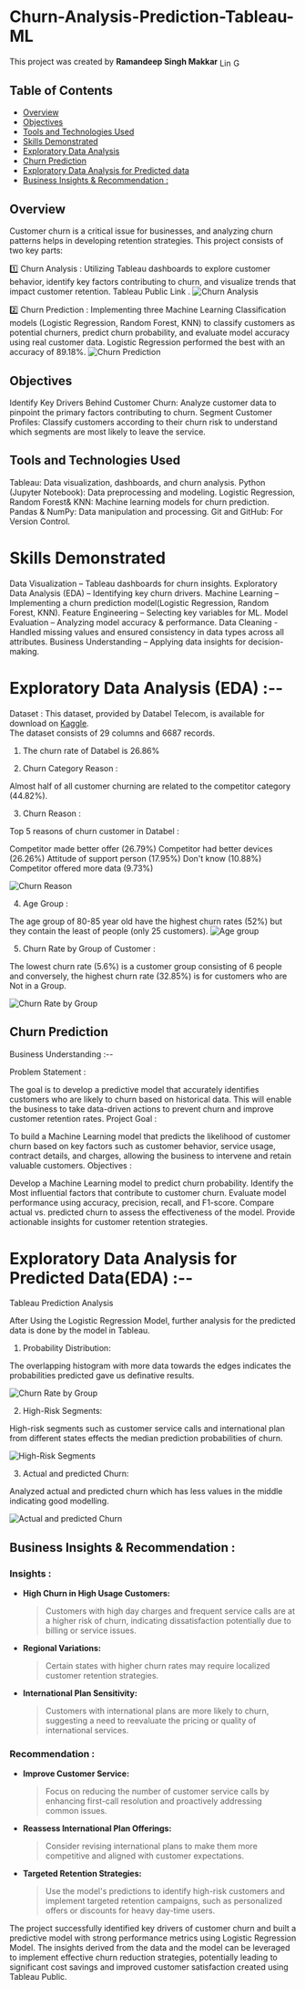 # Churn-Analysis-Prediction-Tableau-ML
This project was created by   **Ramandeep Singh Makkar** [<img align="center" src= "https://github.com/CLorant/readme-social-icons/blob/main/large/filled/linkedin.svg" alt="LinkedIn" height="15" width="20" />](https://www.linkedin.com/in/ramandeep-singh-makkar) [<img align="center" src="https://upload.wikimedia.org/wikipedia/commons/7/7e/Gmail_icon_%282020%29.svg" alt="Gmail" height="15" width="20" />](mailto:ramandeepsinghmakkar199@gmail.com)



## Table of Contents

- [Overview](#overview)
- [Objectives](#objectives)
- [Tools and Technologies Used](#ToolsandTechnologiesUsed)
- [Skills Demonstrated](#SkillsDemonstrated)
- [Exploratory Data Analysis](#ExploratoryDataAnalysis)
- [Churn Prediction](#ChurnPrediction)
- [Exploratory Data Analysis for Predicted data](#ExploratoryDataAnalysisforPredicteddata)
- [Business Insights & Recommendation :](#business_insights)



## Overview
Customer churn is a critical issue for businesses, and analyzing churn patterns helps in developing retention strategies. This project consists of two key parts:

1️⃣ Churn Analysis : Utilizing Tableau dashboards to explore customer behavior, identify key factors contributing to churn, and visualize trends that impact customer retention. Tableau Public Link .
![Churn Analysis](https://github.com/RamandeepSinghMakkar/Churn-Analysis-Prediction-Tableau-ML/blob/main/Plots/Churn%20Analysis.png)

2️⃣ Churn Prediction : Implementing three Machine Learning Classification models (Logistic Regression, Random Forest, KNN) to classify customers as potential churners, predict churn probability, and evaluate model accuracy using real customer data. Logistic Regression performed the best with an accuracy of 89.18%.
![Churn Prediction](https://github.com/RamandeepSinghMakkar/Churn-Analysis-Prediction-Tableau-ML/blob/main/Plots/churn%20prediction.png)


## Objectives

Identify Key Drivers Behind Customer Churn: Analyze customer data to pinpoint the primary factors contributing to churn.
Segment Customer Profiles: Classify customers according to their churn risk to understand which segments are most likely to leave the service.



## Tools and Technologies Used

Tableau: Data visualization, dashboards, and churn analysis.
Python (Jupyter Notebook): Data preprocessing and modeling.
Logistic Regression, Random Forest& KNN: Machine learning models for churn prediction.
Pandas & NumPy: Data manipulation and processing.
Git and GitHub: For Version Control.



# Skills Demonstrated

Data Visualization – Tableau dashboards for churn insights.
Exploratory Data Analysis (EDA) – Identifying key churn drivers.
Machine Learning – Implementing a churn prediction model(Logistic Regression, Random Forest, KNN).
Feature Engineering – Selecting key variables for ML.
Model Evaluation – Analyzing model accuracy & performance.
Data Cleaning - Handled missing values and ensured consistency in data types across all attributes.
Business Understanding – Applying data insights for decision-making.


# Exploratory Data Analysis (EDA) :--

Dataset :
This dataset, provided by Databel Telecom, is available for download on [Kaggle](https://www.kaggle.com/datasets/yichienchong/databel-telecom-customer-churn-dataset).  
The dataset consists of 29 columns and 6687 records.

1. The churn rate of Databel is 26.86%

2. Churn Category Reason :

Almost half of all customer churning are related to the competitor category (44.82%).

3. Churn Reason :

Top 5 reasons of churn customer in Databel :

Competitor made better offer (26.79%)
Competitor had better devices (26.26%)
Attitude of support person (17.95%)
Don't know (10.88%)
Competitor offered more data (9.73%)

![Churn Reason](https://github.com/RamandeepSinghMakkar/Churn-Analysis-Prediction-Tableau-ML/raw/main/Plots/Churn%20Reason.png)


4. Age Group :

The age group of 80-85 year old have the highest churn rates (52%) but they contain the least of people (only 25 customers).
![Age group](https://github.com/RamandeepSinghMakkar/Churn-Analysis-Prediction-Tableau-ML/blob/main/Plots/Age%20Group%20vs%20Number%20of%20Customers.png)

5. Churn Rate by Group of Customer :

The lowest churn rate (5.6%) is a customer group consisting of 6 people and conversely, the highest churn rate (32.85%) is for customers who are Not in a Group.

![Churn Rate by Group](https://github.com/RamandeepSinghMakkar/Churn-Analysis-Prediction-Tableau-ML/blob/main/Plots/Churn%20Rate%20by%20Group%20of%20Custome.png)



## Churn Prediction

Business Understanding :--

Problem Statement :

The goal is to develop a predictive model that accurately identifies customers who are likely to churn based on historical data. This will enable the business to take data-driven actions to prevent churn and improve customer retention rates.
Project Goal :

To build a Machine Learning model that predicts the likelihood of customer churn based on key factors such as customer behavior, service usage, contract details, and charges, allowing the business to intervene and retain valuable customers.
Objectives :

Develop a Machine Learning model to predict churn probability.
Identify the Most influential factors that contribute to customer churn.
Evaluate model performance using accuracy, precision, recall, and F1-score.
Compare actual vs. predicted churn to assess the effectiveness of the model.
Provide actionable insights for customer retention strategies.




# Exploratory Data Analysis for Predicted Data(EDA) :--

Tableau Prediction Analysis

After Using the Logistic Regression Model, further analysis for the predicted data is done by the model in Tableau.

1. Probability Distribution:

The overlapping histogram with more data towards the edges indicates the probabilities predicted gave us definative results.

![Churn Rate by Group](https://github.com/RamandeepSinghMakkar/Churn-Analysis-Prediction-Tableau-ML/blob/main/Plots/Probability%20Distribution.png)


2. High-Risk Segments:

High-risk segments such as customer service calls and international plan from different states effects the median prediction probabilities of churn.

![High-Risk Segments](https://github.com/RamandeepSinghMakkar/Churn-Analysis-Prediction-Tableau-ML/blob/main/Plots/High-Risk%20Segments.png)

3. Actual and predicted Churn:

Analyzed actual and predicted churn which has less values in the middle indicating good modelling.

![Actual and predicted Churn](https://github.com/RamandeepSinghMakkar/Churn-Analysis-Prediction-Tableau-ML/blob/main/Plots/Actual%20and%20predicted%20Churn.png)




## Business Insights & Recommendation :

### Insights : 
  - **High Churn in High Usage Customers:**
    > Customers with high day charges and frequent service calls are at a higher risk of churn, indicating dissatisfaction potentially due to billing or service issues.
    
  - **Regional Variations:**
    > Certain states with higher churn rates may require localized customer retention strategies.
    
  - **International Plan Sensitivity:**
    >Customers with international plans are more likely to churn, suggesting a need to reevaluate the pricing or quality of international services.

###  Recommendation :  

   - **Improve Customer Service:**
     >Focus on reducing the number of customer service calls by enhancing first-call resolution and proactively addressing common issues.
   
   - **Reassess International Plan Offerings:**
     >Consider revising international plans to make them more competitive and aligned with customer expectations.

   - **Targeted Retention Strategies:**
      > Use the model's predictions to identify high-risk customers and implement targeted retention campaigns, such as personalized offers or discounts for heavy day-time users.

The project successfully identified key drivers of customer churn and built a predictive model with strong performance metrics using Logistic Regression Model. The insights derived from the data and the model can be leveraged to implement effective churn reduction strategies, potentially leading to significant cost savings and improved customer satisfaction created using Tableau Public.


